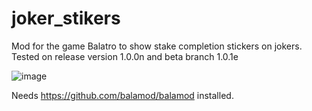 # joker_stikers
Mod for the game Balatro to show stake completion stickers on jokers.
Tested on release version 1.0.0n and beta branch 1.0.1e

![image](https://github.com/lfhg/joker_stikers/assets/79528259/24b7b76b-9d16-40d4-ac5e-aae93a73bcc4)

Needs https://github.com/balamod/balamod installed.
